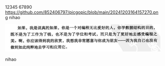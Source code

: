 12345
67890
https://github.com/852406797/picgopic/blob/main/20241203164157270.png
nihao 

![](https://raw.githubusercontent.com/852406797/picgopic/main/20241203164157270.png?token=AMHZ72CAU6INBBK5LUHQSGTHJ3CJC)

nihao
